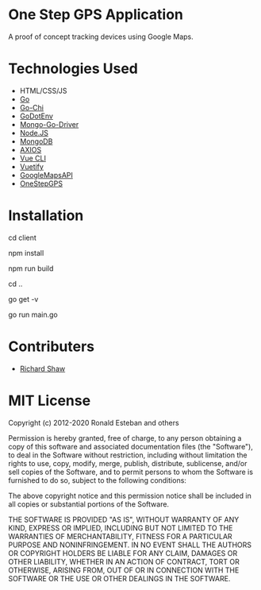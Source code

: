 # One Step GPS Application

A proof of concept tracking devices using Google Maps.

# Technologies Used

- HTML/CSS/JS
- [Go](https://go.dev/)
- [Go-Chi](https://github.com/go-chi/chi)
- [GoDotEnv](https://github.com/joho/godotenv)
- [Mongo-Go-Driver](https://github.com/mongodb/mongo-go-driver)
- [Node.JS](https://nodejs.org/en/)
- [MongoDB](https://www.mongodb.com/)
- [AXIOS](https://www.npmjs.com/package/axios)
- [Vue CLI](https://cli.vuejs.org/)
- [Vuetify](https://vuetifyjs.com/en/)
- [GoogleMapsAPI](https://developers.google.com/maps)
- [OneStepGPS](https://www.onestepgps.com/)

# Installation

  cd client

  npm install

  npm run build

  cd ..

  go get -v

  go run main.go

# Contributers

- [Richard Shaw](https://github.com/RichardMShaw)

# MIT License

Copyright (c) 2012-2020 Ronald Esteban and others

Permission is hereby granted, free of charge, to any person obtaining
a copy of this software and associated documentation files (the
"Software"), to deal in the Software without restriction, including
without limitation the rights to use, copy, modify, merge, publish,
distribute, sublicense, and/or sell copies of the Software, and to
permit persons to whom the Software is furnished to do so, subject to
the following conditions:

The above copyright notice and this permission notice shall be
included in all copies or substantial portions of the Software.

THE SOFTWARE IS PROVIDED "AS IS", WITHOUT WARRANTY OF ANY KIND,
EXPRESS OR IMPLIED, INCLUDING BUT NOT LIMITED TO THE WARRANTIES OF
MERCHANTABILITY, FITNESS FOR A PARTICULAR PURPOSE AND
NONINFRINGEMENT. IN NO EVENT SHALL THE AUTHORS OR COPYRIGHT HOLDERS BE
LIABLE FOR ANY CLAIM, DAMAGES OR OTHER LIABILITY, WHETHER IN AN ACTION
OF CONTRACT, TORT OR OTHERWISE, ARISING FROM, OUT OF OR IN CONNECTION
WITH THE SOFTWARE OR THE USE OR OTHER DEALINGS IN THE SOFTWARE.
